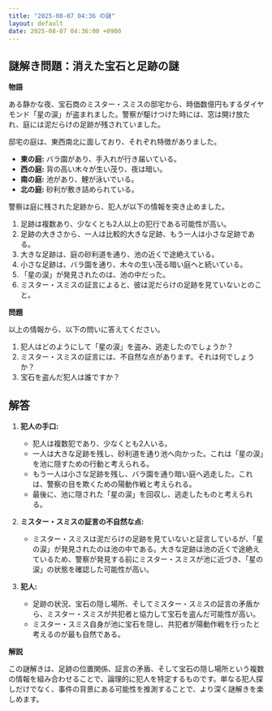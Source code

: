 ```yaml
---
title: "2025-08-07 04:36 の謎"
layout: default
date: 2025-08-07 04:36:00 +0900
---
```

## 謎解き問題：消えた宝石と足跡の謎

**物語**

ある静かな夜、宝石商のミスター・スミスの邸宅から、時価数億円もするダイヤモンド「星の涙」が盗まれました。警察が駆けつけた時には、窓は開け放たれ、庭には泥だらけの足跡が残されていました。

邸宅の庭は、東西南北に面しており、それぞれ特徴がありました。

*   **東の庭:** バラ園があり、手入れが行き届いている。
*   **西の庭:** 背の高い木々が生い茂り、夜は暗い。
*   **南の庭:** 池があり、鯉が泳いでいる。
*   **北の庭:** 砂利が敷き詰められている。

警察は庭に残された足跡から、犯人が以下の情報を突き止めました。

1.  足跡は複数あり、少なくとも2人以上の犯行である可能性が高い。
2.  足跡の大きさから、一人は比較的大きな足跡、もう一人は小さな足跡である。
3.  大きな足跡は、庭の砂利道を通り、池の近くで途絶えている。
4.  小さな足跡は、バラ園を通り、木々の生い茂る暗い庭へと続いている。
5.  「星の涙」が発見されたのは、池の中だった。
6.  ミスター・スミスの証言によると、彼は泥だらけの足跡を見ていないとのこと。

**問題**

以上の情報から、以下の問いに答えてください。

1.  犯人はどのようにして「星の涙」を盗み、逃走したのでしょうか？
2.  ミスター・スミスの証言には、不自然な点があります。それは何でしょうか？
3.  宝石を盗んだ犯人は誰ですか？

## 解答

1.  **犯人の手口:**

    *   犯人は複数犯であり、少なくとも2人いる。
    *   一人は大きな足跡を残し、砂利道を通り池へ向かった。これは「星の涙」を池に隠すための行動と考えられる。
    *   もう一人は小さな足跡を残し、バラ園を通り暗い庭へ逃走した。これは、警察の目を欺くための陽動作戦と考えられる。
    *   最後に、池に隠された「星の涙」を回収し、逃走したものと考えられる。
2.  **ミスター・スミスの証言の不自然な点:**

    *   ミスター・スミスは泥だらけの足跡を見ていないと証言しているが、「星の涙」が発見されたのは池の中である。大きな足跡は池の近くで途絶えているため、警察が発見する前にミスター・スミスが池に近づき、「星の涙」の状態を確認した可能性が高い。
3.  **犯人:**

    *   足跡の状況、宝石の隠し場所、そしてミスター・スミスの証言の矛盾から、ミスター・スミスが共犯者と協力して宝石を盗んだ可能性が高い。
    *   ミスター・スミス自身が池に宝石を隠し、共犯者が陽動作戦を行ったと考えるのが最も自然である。

**解説**

この謎解きは、足跡の位置関係、証言の矛盾、そして宝石の隠し場所という複数の情報を組み合わせることで、論理的に犯人を特定するものです。単なる犯人探しだけでなく、事件の背景にある可能性を推測することで、より深く謎解きを楽しめます。
